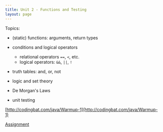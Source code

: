 ```yaml
---
title: Unit 2 - Functions and Testing
layout: page
---
```


Topics:

- (static) functions: arguments, return types

- conditions and logical operators
    - relational operators `==`, `<`, etc.
    - logical operators: `&&`, `||`, `!`

- truth tables: and, or, not

- logic and set theory

- De Morgan's Laws

- unit testing


[http://codingbat.com/java/Warmup-1](http://codingbat.com/java/Warmup-1)



[Assignment](Unit2_Assignment)


